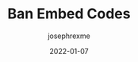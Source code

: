 ---
author: josephrexme
date: 2022-01-07
permalink: false
tags:
  - embed-code
  - meta
target_url: https://www.josephrex.me/ban-embed-codes/
title: Ban Embed Codes
---